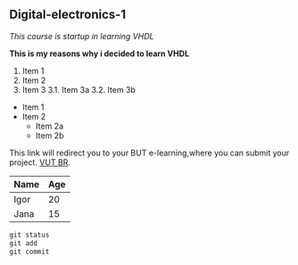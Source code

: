 ## Digital-electronics-1

*This course is startup in learning VHDL*

**This is my reasons why i decided to learn VHDL**

1. Item 1
2. Item 2
3. Item 3
   3.1. Item 3a
   3.2. Item 3b
   
* Item 1
* Item 2
  * Item 2a
  * Item 2b
  
   
This link will redirect you to your BUT e-learning,where you can submit your project. [VUT BR](vutbr.cz).

Name         |    Age
------------ | -------------
Igor         | 20
Jana         | 15

```vhdl
git status
git add
git commit
```
